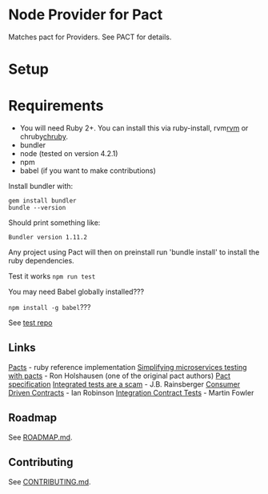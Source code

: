 Node Provider for Pact
=======

Matches pact for Providers. See PACT for details.

Setup
=======

Requirements
============
* You will need Ruby 2+. You can install this via ruby-install, rvm[rvm](https://rvm.io/) or chruby[chruby](https://github.com/postmodern/chruby).
* bundler
* node (tested on version 4.2.1)
* npm
* babel (if you want to make contributions)

Install bundler with:
```
gem install bundler
bundle --version
```
Should print something like:
```
Bundler version 1.11.2
```

Any project using Pact will then on preinstall run 'bundle install' to install the ruby dependencies.

Test it works `npm run test`

You may need Babel globally installed???

`npm install -g babel`???

See [test repo](https://github.com/DiUS/pact-js-provider-test)


## Links
[Pacts](https://github.com/realestate-com-au/pact) - ruby reference implementation 
[Simplifying microservices testing with pacts](http://dius.com.au/2014/05/19/simplifying-micro-service-testing-with-pacts/) - Ron Holshausen (one of the original pact authors)
[Pact specification](https://github.com/pact-foundation/pact-specification)
[Integrated tests are a scam](https://vimeo.com/80533536) - J.B. Rainsberger
[Consumer Driven Contracts](http://martinfowler.com/articles/consumerDrivenContracts.html) - Ian Robinson
[Integration Contract Tests](http://martinfowler.com/bliki/IntegrationContractTest.html) - Martin Fowler

## Roadmap
See [ROADMAP.md](/ROADMAP.md).

## Contributing

See [CONTRIBUTING.md](/CONTRIBUTING.md).

[pact_broker]: https://github.com/bethesque/pact_broker
[pact_broker-client]: https://github.com/bethesque/pact_broker-client
[pact-public-apis]: https://github.com/realestate-com-au/pact/wiki/Why-Pact-may-not-be-the-best-tool-for-testing-public-APIs
[pass-through-apis]: https://github.com/realestate-com-au/pact/wiki/Why-Pact-may-not-be-the-best-tool-for-testing-pass-through-APIs
[gotchas]: https://github.com/realestate-com-au/pact/wiki/Matching-gotchas

